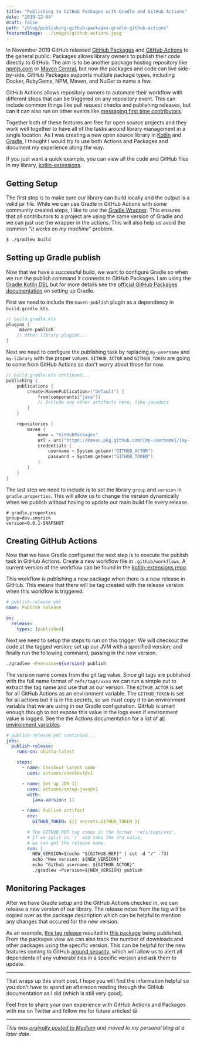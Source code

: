 ```yaml
---
title: "Publishing to GitHub Packages with Gradle and GitHub Actions"
date: "2019-12-04"
draft: false
path: "/blog/publishing-github-packages-gradle-github-actions"
featuredImage: ../images/github-actions.jpeg
---
```


In November 2019 GitHub released [GitHub Packages](https://github.com/features/packages) and [GitHub Actions](https://github.com/features/actions) to the general public. Packages allows library owners to publish their code directly to GitHub. The aim is to be another package hosting repository like [npmjs.com](https://www.npmjs.com/) or [Maven Central](https://mvnrepository.com/repos/central), but now the packages and code can live side-by-side. GitHub Packages supports multiple package types, including Docker, RubyGems, NPM, Maven, and NuGet to name a few.

GitHub Actions allows repository owners to automate their workflow with different steps that can be triggered on any repository event. This can include common things like pull request checks and publishing releases, but can it can also run on other events like [messaging first time contributors](https://github.com/actions/first-interaction).

Together both of these features are free for open source projects and they work well together to have all of the tasks around library management in a single location. As I was creating a new open source library in [Kotlin](https://kotlinlang.org/) and [Gradle](https://gradle.org/), I thought I would try to use both Actions and Packages and document my experience along the way.

If you just want a quick example, you can view all the code and GitHub files in my library, [kotlin-extensions](https://github.com/smyrick/kotlin-extensions).

## Getting Setup

The first step is to make sure our library can build locally and the output is a valid jar file. While we can use Gradle in GitHub Actions with some community created steps, I like to use the [Gradle Wrapper](https://docs.gradle.org/current/userguide/gradle_wrapper.html). This ensures that all contributors to a project are using the same version of Gradle and we can just use the wrapper in the actions. This will also help us avoid the common _"it works on my machine"_ problem.

```bash
$ ./gradlew build
```

## Setting up Gradle publish

Now that we have a successful build, we want to configure Gradle so when we run the publish command it connects to GitHub Packages. I am using the [Gradle Kotlin DSL](https://docs.gradle.org/current/userguide/kotlin_dsl.html) but for more details see the [official GitHub Packages documentation](https://docs.github.com/en/free-pro-team/packages/guides/configuring-gradle-for-use-with-github-packages) on setting up Gradle.

First we need to include the `maven-publish` plugin as a dependency in `build.gradle.kts`.

```kotlin
// build.gradle.kts
plugins {
    `maven-publish`
    // Other library plugins...
}
```

Next we need to configure the publishing task by replacing `my-username` and `my-library` with the proper values. `GITHUB_ACTOR` and `GITHUB_TOKEN` are going to come from GitHub Actions so don't worry about those for now.

```kotlin
// build.gradle.kts continued...
publishing {
    publications {
        create<MavenPublication>("default") {
            from(components["java"])
            // Include any other artifacts here, like javadocs
        }
    }

    repositories {
        maven {
            name = "GitHubPackages"
            url = uri("https://maven.pkg.github.com/{my-username}/{my-library}")
            credentials {
                username = System.getenv("GITHUB_ACTOR")
                password = System.getenv("GITHUB_TOKEN")
            }
        }
    }
}
```

The last step we need to include is to set the library `group` and `version` in `gradle.properties`. This will allow us to change the version dynamically when we publish without having to update our main build file every release.

```properties
# gradle.properties
group=dev.smyrick
version=0.0.1-SNAPSHOT
```

## Creating GitHub Actions
Now that we have Gradle configured the next step is to execute the publish task in GitHub Actions. Create a new workflow file in `.github/workflows`. A current version of the workflow can be found in the [kotlin-extensions repo](https://github.com/smyrick/kotlin-extensions/blob/master/.github/workflows/publish-release.yml).

This workflow is publishing a new package when there is a new release in GitHub. This means that there will be tag created with the release version when this workflow is triggered.

```yml
# publish-release.yml
name: Publish release

on:
  release:
    types: [published]
```

Next we need to setup the steps to run on this trigger. We will checkout the code at the tagged version; set up our JVM with a specified version; and finally run the following command, passing in the new version.

```bash
./gradlew -Pversion=${version} publish
```

The version name comes from the git tag value. Since git tags are published with the full name format of `refs/tags/xxxx` we can run a simple cut to extract the tag name and use that as our version. The `GITHUB_ACTOR` is set for all GitHub Actions as an environment variable. The `GITHUB_TOKEN` is set for all actions but it is in the secrets, so we must copy it to an environment variable that we are using in our Gradle configuration. GitHub is smart enough though to not expose this value in the logs even if environment value is logged. See the the Actions documentation for a list of [all environment variables](https://docs.github.com/en/free-pro-team/actions/reference/environment-variables).

```yml
# publish-release.yml continued...
jobs:
  publish-release:
    runs-on: ubuntu-latest

    steps:
      - name: Checkout latest code
        uses: actions/checkout@v1

      - name: Set up JDK 11
        uses: actions/setup-java@v1
        with:
          java-version: 11

      - name: Publish artifact
        env:
          GITHUB_TOKEN: ${{ secrets.GITHUB_TOKEN }}

        # The GITHUB_REF tag comes in the format 'refs/tags/xxx'.
        # If we split on '/' and take the 3rd value,
        # we can get the release name.
        run: |
          NEW_VERSION=$(echo "${GITHUB_REF}" | cut -d "/" -f3)
          echo "New version: ${NEW_VERSION}"
          echo "Github username: ${GITHUB_ACTOR}"
          ./gradlew -Pversion=${NEW_VERSION} publish
```

## Monitoring Packages

After we have Gradle setup and the GitHub Actions checked in, we can release a new version of our library. The release notes from the tag will be copied over as the package description which can be helpful to mention any changes that occured for the new version.

As an example, [this tag release](https://github.com/smyrick/kotlin-extensions/releases/tag/0.0.19) resulted in [this package](https://github.com/smyrick/kotlin-extensions/packages/55467?version=0.0.19) being published. From the packages view we can also track the number of downloads and other packages using the specific version. This can be helpful for the new features coming to GitHub [around security](https://help.github.com/en/github/managing-security-vulnerabilities/managing-security-vulnerabilities-in-your-project), which will allow us to alert all dependents of any vulnerabilities in a specific version and ask them to update.

______

That wraps up this short post. I hope you will find the information helpful so you don’t have to spend an afternoon reading through the GitHub documentation as I did (which is still very good).

Feel free to share your own experience with GitHub Actions and Packages with me on Twitter and follow me for future articles! 😃

______

_This was [orginally posted to Medium](https://medium.com/@shanemyrick/publishing-to-github-packages-with-gradle-and-github-actions-4ad842634c4e) and moved to my personal blog at a later date._
